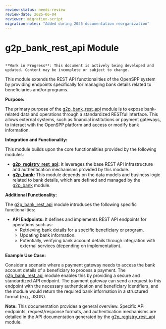 ```yaml
---
review-status: needs-review
review-date: 2025-06-04
reviewer: migration-script
migration-notes: "Added during 2025 documentation reorganization"
---
```


# g2p_bank_rest_api Module

```{warning}

**Work in Progress**: This document is actively being developed and updated. Content may be incomplete or subject to change.
```

This module extends the REST API functionalities of the OpenSPP system by providing endpoints specifically for managing bank details related to beneficiaries and/or programs. 

**Purpose:**

The primary purpose of the [g2p_bank_rest_api](g2p_bank_rest_api) module is to expose bank-related data and operations through a standardized RESTful interface. This allows external systems, such as financial institutions or payment gateways, to interact with the OpenSPP platform and access or modify bank information. 

**Integration and Functionality:**

This module builds upon the core functionalities provided by the following modules:

- **[g2p_registry_rest_api](g2p_registry_rest_api):**  It leverages the base REST API infrastructure and authentication mechanisms provided by this module.
- **[g2p_bank](g2p_bank):** This module depends on the data models and business logic related to bank details, which are defined and managed by the [g2p_bank](g2p_bank) module.

**Additional Functionality:**

The [g2p_bank_rest_api](g2p_bank_rest_api) module introduces the following specific functionalities:

- **API Endpoints:**  It defines and implements REST API endpoints for operations such as:
    - Retrieving bank details for a specific beneficiary or program.
    - Updating bank information.
    - Potentially, verifying bank account details through integration with external services (depending on implementation).

**Example Use Case:**

Consider a scenario where a payment gateway needs to access the bank account details of a beneficiary to process a payment. The [g2p_bank_rest_api](g2p_bank_rest_api) module enables this by providing a secure and standardized API endpoint. The payment gateway can send a request to this endpoint with the necessary authentication and beneficiary identifiers, and the module would return the required bank information in a structured format (e.g., JSON).

**Note:** This documentation provides a general overview. Specific API endpoints, request/response formats, and authentication mechanisms are detailed in the API documentation generated by the [g2p_registry_rest_api](g2p_registry_rest_api) module. 
